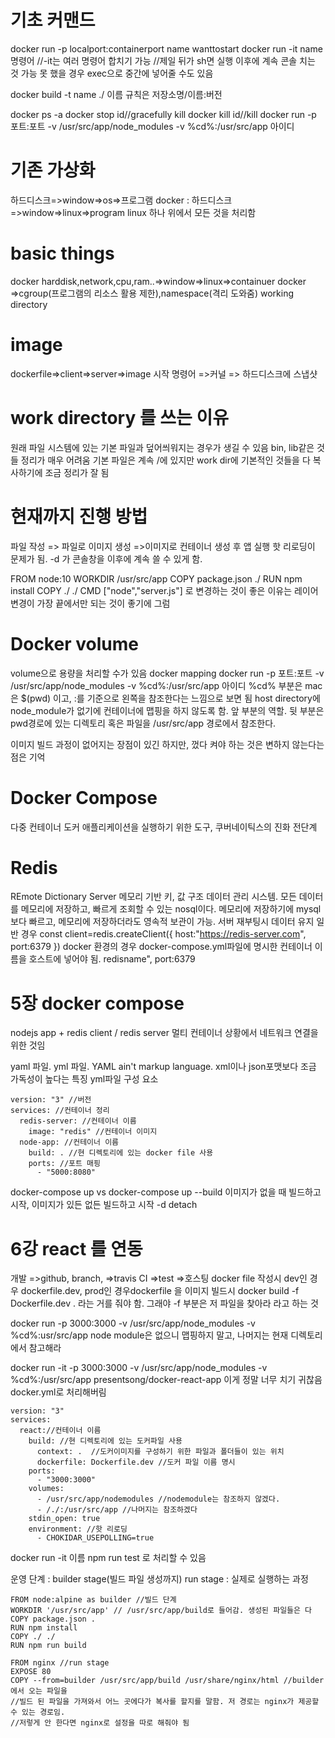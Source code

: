 # 기초 커맨드

docker run -p localport:containerport name wanttostart
docker run -it name 명령어 //-it는 여러 명령어 합치기 가능
//제일 뒤가 sh면 실행 이후에 계속 콘솔 치는 것 가능
못 했을 경우 exec으로 중간에 넣어줄 수도 있음

docker build -t name ./ 이름 규칙은 저장소명/이름:버전

docker ps -a
docker stop id//gracefully kill
docker kill id//kill
docker run -p 포트:포트 -v /usr/src/app/node_modules -v %cd%:/usr/src/app 아이디

# 기존 가상화

하드디스크=>window=>os=>프로그램
docker : 하드디스크 =>window=>linux=>program linux 하나 위에서 모든 것을 처리함

# basic things

docker harddisk,network,cpu,ram..=>window=>linux=>containuer
docker =>cgroup(프로그램의 리소스 활용 제한),namespace(격리 도와줌)
working directory

# image

dockerfile=>client=>server=>image
시작 명령어 =>커널 => 하드디스크에 스냅샷

# work directory 를 쓰는 이유

원래 파일 시스템에 있는 기본 파일과 덮어씌워지는 경우가 생길 수 있음
bin, lib같은 것들
정리가 매우 어려움
기본 파일은 계속 /에 있지만 work dir에 기본적인 것들을 다 복사하기에 조금 정리가 잘 됨

# 현재까지 진행 방법

파일 작성 => 파일로 이미지 생성 =>이미지로 컨테이너 생성 후 앱 실행
핫 리로딩이 문제가 됨.
-d 가 콘솔창을 이후에 계속 쓸 수 있게 함.

FROM node:10
WORKDIR /usr/src/app
COPY package.json ./
RUN npm install
COPY ./ ./
CMD ["node","server.js"]
로 변경하는 것이 좋은 이유는 레이어 변경이 가장 끝에서만 되는 것이 좋기에 그럼

# Docker volume

volume으로 용량을 처리할 수가 있음
docker mapping
docker run -p 포트:포트 -v /usr/src/app/node_modules -v %cd%:/usr/src/app 아이디
%cd% 부분은 mac은 $(pwd) 이고, :를 기준으로 왼쪽을 참조한다는 느낌으로 보면 됨
host directory에 node_module가 없기에 컨테이너에 맵핑을 하지 않도록 함. 앞 부분의 역할.
뒷 부분은 pwd경로에 있는 디렉토리 혹은 파일을 /usr/src/app 경로에서 참조한다.

이미지 빌드 과정이 없어지는 장점이 있긴 하지만, 껐다 켜야 하는 것은 변하지 않는다는 점은 기억

# Docker Compose

다중 컨테이너 도커 애플리케이션을 실행하기 위한 도구, 쿠버네이틱스의 진화 전단계

# Redis

REmote Dictionary Server 메모리 기반 키, 값 구조 데이터 관리 시스템. 모든 데이터를 메모리에 저장하고, 빠르게 조회할 수 있는 nosql이다.
메모리에 저장하기에 mysql보다 빠르고, 메모리에 저장하더라도 영속적 보관이 가능. 서버 재부팅시 데이터 유지
일반 경우
const client=redis.createClient({
host:"https://redis-server.com",
port:6379
})
docker 환경의 경우 docker-compose.yml파일에 명시한 컨테이너 이름을 호스트에 넣어야 됨.
redisname",
port:6379

# 5장 docker compose

nodejs app + redis client / redis server
멀티 컨테이너 상황에서 네트워크 연결을 위한 것임

yaml 파일. yml 파일. YAML ain't markup language. xml이나 json포맷보다 조금 가독성이 높다는 특징
yml파일 구성 요소

```
version: "3" //버전
services: //컨테이너 정리
  redis-server: //컨테이너 이름
    image: "redis" //컨테이너 이미지
  node-app: //컨테이너 이름
    build: . //현 디렉토리에 있는 docker file 사용
    ports: //포트 매핑
      - "5000:8080"
```

docker-compose up vs docker-compose up --build
이미지가 없을 때 빌드하고 시작, 이미지가 있든 없든 빌드하고 시작 -d detach

# 6강 react 를 연동

개발 =>github, branch, =>travis CI =>test =>호스팅
docker file 작성시 dev인 경우 dockerfile.dev, prod인 경우dockerfile 을
이미지 빌드시 docker build -f Dockerfile.dev . 라는 거를 줘야 함. 그래야
-f 부분은 저 파일을 찾아라 라고 하는 것

docker run -p 3000:3000 -v /usr/src/app/node_modules -v %cd%:usr/src/app
node module은 없으니 맵핑하지 말고, 나머지는 현재 디렉토리에서 참고해라

docker run -it -p 3000:3000 -v /usr/src/app/node_modules -v %cd%:/usr/src/app presentsong/docker-react-app 이게 정말 너무 치기 귀찮음
docker.yml로 처리해버림

```
version: "3"
services:
  react://컨테이너 이름
    build: //현 디렉토리에 있는 도커파일 사용
      context: .  //도커이미지를 구성하기 위한 파일과 폴더들이 있는 위치
      dockerfile: Dockerfile.dev //도커 파일 이름 명시
    ports:
      - "3000:3000"
    volumes:
      - /usr/src/app/nodemodules //nodemodule는 참조하지 않겠다.
      - /./:/usr/src/app //나머지는 참조하겠다
    stdin_open: true
    environment: //핫 리로딩
      - CHOKIDAR_USEPOLLING=true
```

docker run -it 이름 npm run test
로 처리할 수 있음

운영 단계 : builder stage(빌드 파일 생성까지) run stage : 실제로 실행하는 과정

```
FROM node:alpine as builder //빌드 단계
WORKDIR '/usr/src/app' // /usr/src/app/build로 들어감. 생성된 파일들은 다
COPY package.json .
RUN npm install
COPY ./ ./
RUN npm run build

FROM nginx //run stage
EXPOSE 80
COPY --from=builder /usr/src/app/build /usr/share/nginx/html //builder에서 오는 파일을
//빌드 된 파일을 가져와서 어느 곳에다가 복사를 할지를 말함. 저 경로는 nginx가 제공할 수 있는 경로임.
//저렇게 안 한다면 nginx로 설정을 따로 해줘야 됨
```
